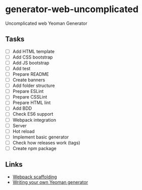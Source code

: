 # generator-web-uncomplicated
Uncomplicated web Yeoman Generator

## Tasks
- [ ] Add HTML template
- [ ] Add CSS bootstrap
- [ ] Add JS bootstrap
- [ ] Add test
- [ ] Prepare README
- [ ] Create banners
- [ ] Add folder structure
- [ ] Prepare ESLint
- [ ] Prepare CSSLint
- [ ] Prepare HTML lint
- [ ] Add BDD
- [ ] Check ES6 support
- [ ] Webpack integration
- [ ] Server
- [ ] Hot reload
- [ ] Implement basic generator
- [ ] Check how releases work (tags)
- [ ] Create npm package

## Links
*   [Webpack scaffolding](https://webpack.js.org/guides/scaffolding/)
*   [Writing your own Yeoman generator](https://yeoman.io/authoring/index.html)
